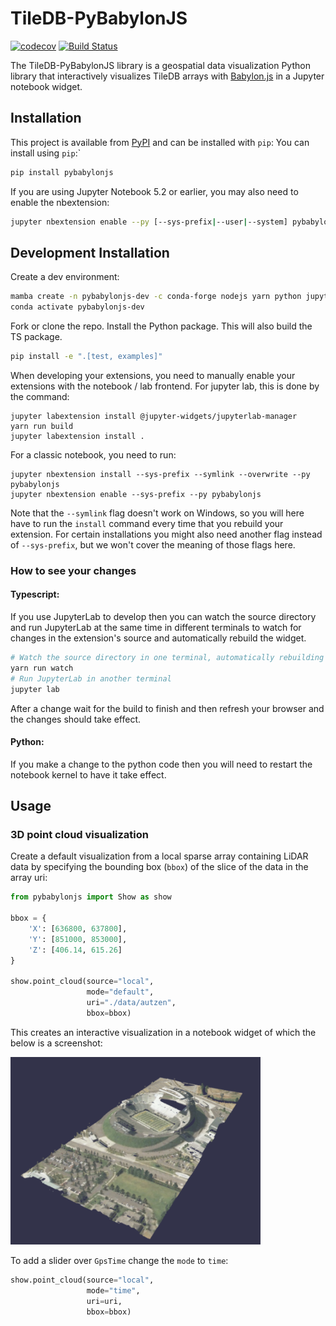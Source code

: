 
# TileDB-PyBabylonJS

[![codecov](https://codecov.io/gh/TileDB-Inc/PyBabylonJS/branch/master/graph/badge.svg)](https://codecov.io/gh/TileDB-Inc/PyBabylonJS)
[![Build Status](https://dev.azure.com/TileDB-Inc/CI/_apis/build/status/TileDB-Inc.TileDB-PyBabylonJS?branchName=main)](https://dev.azure.com/TileDB-Inc/CI/_build/latest?definitionId=37&branchName=main)


The TileDB-PyBabylonJS library is a geospatial data visualization Python library that interactively visualizes TileDB arrays with [Babylon.js](https://www.babylonjs.com) in a Jupyter notebook widget. 

## Installation

This project is available from [PyPI](https://pypi.org/project/pybabylonjs/) and can be installed with `pip`:
You can install using `pip`:`

```bash
pip install pybabylonjs
```

If you are using Jupyter Notebook 5.2 or earlier, you may also need to enable
the nbextension:
```bash
jupyter nbextension enable --py [--sys-prefix|--user|--system] pybabylonjs
```

## Development Installation

Create a dev environment:
```bash
mamba create -n pybabylonjs-dev -c conda-forge nodejs yarn python jupyterlab
conda activate pybabylonjs-dev
```

Fork or clone the repo. Install the Python package. This will also build the TS package.
```bash
pip install -e ".[test, examples]"
```

When developing your extensions, you need to manually enable your extensions with the
notebook / lab frontend. For jupyter lab, this is done by the command:

```
jupyter labextension install @jupyter-widgets/jupyterlab-manager
yarn run build
jupyter labextension install .
```

For a classic notebook, you need to run:

```
jupyter nbextension install --sys-prefix --symlink --overwrite --py pybabylonjs
jupyter nbextension enable --sys-prefix --py pybabylonjs
```

Note that the `--symlink` flag doesn't work on Windows, so you will here have to run
the `install` command every time that you rebuild your extension. For certain installations
you might also need another flag instead of `--sys-prefix`, but we won't cover the meaning
of those flags here.

### How to see your changes
#### Typescript:
If you use JupyterLab to develop then you can watch the source directory and run JupyterLab at the same time in different
terminals to watch for changes in the extension's source and automatically rebuild the widget.

```bash
# Watch the source directory in one terminal, automatically rebuilding when needed
yarn run watch
# Run JupyterLab in another terminal
jupyter lab
```

After a change wait for the build to finish and then refresh your browser and the changes should take effect.

#### Python:
If you make a change to the python code then you will need to restart the notebook kernel to have it take effect.

## Usage

### 3D point cloud visualization

Create a default visualization from a local sparse array containing LiDAR data by specifying the bounding box (`bbox`) of the slice of the data in the array uri:

```python
from pybabylonjs import Show as show

bbox = {
    'X': [636800, 637800],
    'Y': [851000, 853000],
    'Z': [406.14, 615.26]
}

show.point_cloud(source="local",
                 mode="default",
                 uri="./data/autzen",
                 bbox=bbox)
```

This creates an interactive visualization in a notebook widget of which the below is a screenshot:

<img src="examples/pointcloud.png"  width="400" height="300" />

To add a slider over `GpsTime` change the `mode` to `time`:

```python
show.point_cloud(source="local",
                 mode="time",
                 uri=uri,
                 bbox=bbox)
```    